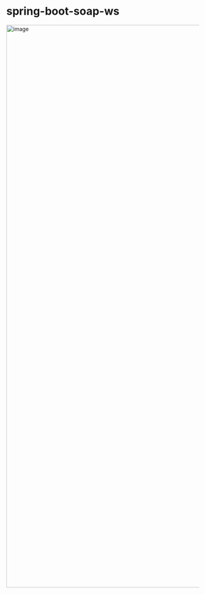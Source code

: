 # spring-boot-soap-ws

<img width="1473" alt="image" src="https://user-images.githubusercontent.com/44371909/218150051-a50a08cb-4567-4de9-b772-62c550535a75.png">
